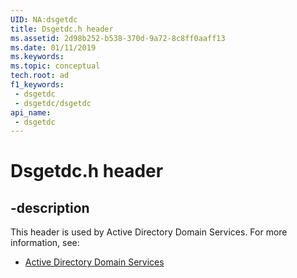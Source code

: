```yaml
---
UID: NA:dsgetdc
title: Dsgetdc.h header
ms.assetid: 2d98b252-b538-370d-9a72-8c8ff0aaff13
ms.date: 01/11/2019
ms.keywords: 
ms.topic: conceptual
tech.root: ad
f1_keywords:
 - dsgetdc
 - dsgetdc/dsgetdc
api_name:
 - dsgetdc
---
```


# Dsgetdc.h header


## -description

This header is used by Active Directory Domain Services. For more information, see:

- [Active Directory Domain Services](../_ad/index.md)

